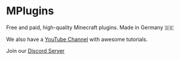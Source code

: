 # MPlugins

Free and paid, high-quality Minecraft plugins. Made in Germany 🇩🇪

We also have a <a href="https://mplugins.net/yt" target="_blank">YouTube Channel</a>
with awesome tutorials.

Join our <a href="https://mplugins.net/dc" target="_blank">Discord Server</a>

